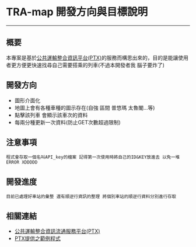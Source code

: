 # TRA-map 開發方向與目標說明

---
## 概要
本專案是基於[公共運輸整合資訊平台(PTX)](https://ptx.transportdata.tw/PTX)的服務而構思出來的，目的是能讓使用者更方便更快速找尋自己需要搭乘的列車(不過本開發者我 腦子要炸了)
## 開發方向

- 圖形介面化
- 地圖上會有各種車種的圖示存在(自強 區間 普悠瑪 太魯閣...等)
- 點擊該列車 會顯示該車次的資料
- 每兩分種更新一次資料(防止GET次數超過限制)

## 注意事項

    程式會存取一個名叫API_key的檔案 記得第一次使用時將自己的ID&KEY放進去 以免一堆ERROR XDDDDD

## 開發進度

    目前已處理好車站的彙整 還有順逆行資訊的整理 將個別車站的順逆行資料分別進行存取

## 相關連結
- [公共運輸整合資訊流通服務平台(PTX)](https://ptx.transportdata.tw/PTX)
- [PTX提供之範例程式](https://github.com/ptxmotc/Sample-code)



